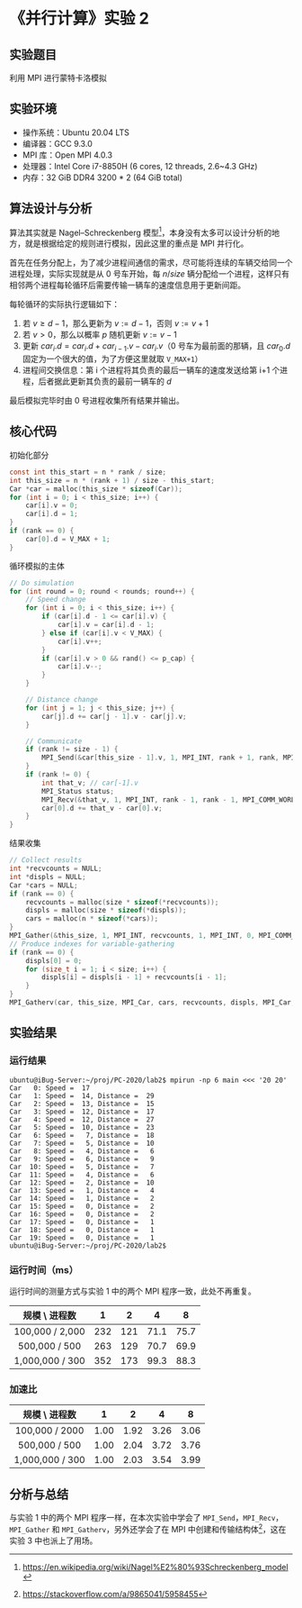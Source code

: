 # 《并行计算》实验 2

## 实验题目

利用 MPI 进行蒙特卡洛模拟

## 实验环境

- 操作系统：Ubuntu 20.04 LTS
- 编译器：GCC 9.3.0
- MPI 库：Open MPI 4.0.3
- 处理器：Intel Core i7-8850H (6 cores, 12 threads, 2.6~4.3 GHz)
- 内存：32 GiB DDR4 3200 \* 2 (64 GiB total)

## 算法设计与分析

算法其实就是 Nagel–Schreckenberg 模型[^1]，本身没有太多可以设计分析的地方，就是根据给定的规则进行模拟，因此这里的重点是 MPI 并行化。

首先在任务分配上，为了减少进程间通信的需求，尽可能将连续的车辆交给同一个进程处理，实际实现就是从 0 号车开始，每 $n/size$ 辆分配给一个进程，这样只有相邻两个进程每轮循环后需要传输一辆车的速度信息用于更新间距。

每轮循环的实际执行逻辑如下：

1. 若 $v\ge d-1$，那么更新为 $v:=d-1$，否则 $v:=v+1$
2. 若 $v\gt0$，那么以概率 $p$ 随机更新 $v:=v-1$
3. 更新 $car_i.d=car_i.d+car_{i-1}.v-car_i.v$（0 号车为最前面的那辆，且 $car_0.d$ 固定为一个很大的值，为了方便这里就取 `V_MAX+1`）
4. 进程间交换信息：第 i 个进程将其负责的最后一辆车的速度发送给第 i+1 个进程，后者据此更新其负责的最前一辆车的 $d$

最后模拟完毕时由 0 号进程收集所有结果并输出。

## 核心代码

初始化部分

```c
const int this_start = n * rank / size;
int this_size = n * (rank + 1) / size - this_start;
Car *car = malloc(this_size * sizeof(Car));
for (int i = 0; i < this_size; i++) {
    car[i].v = 0;
    car[i].d = 1;
}
if (rank == 0) {
    car[0].d = V_MAX + 1;
}
```

循环模拟的主体

```c
// Do simulation
for (int round = 0; round < rounds; round++) {
    // Speed change
    for (int i = 0; i < this_size; i++) {
        if (car[i].d - 1 <= car[i].v) {
            car[i].v = car[i].d - 1;
        } else if (car[i].v < V_MAX) {
            car[i].v++;
        }
        if (car[i].v > 0 && rand() <= p_cap) {
            car[i].v--;
        }
    }

    // Distance change
    for (int j = 1; j < this_size; j++) {
        car[j].d += car[j - 1].v - car[j].v;
    }

    // Communicate
    if (rank != size - 1) {
        MPI_Send(&car[this_size - 1].v, 1, MPI_INT, rank + 1, rank, MPI_COMM_WORLD);
    }
    if (rank != 0) {
        int that_v; // car[-1].v
        MPI_Status status;
        MPI_Recv(&that_v, 1, MPI_INT, rank - 1, rank - 1, MPI_COMM_WORLD, &status);
        car[0].d += that_v - car[0].v;
    }
}
```

结果收集

```c
// Collect results
int *recvcounts = NULL;
int *displs = NULL;
Car *cars = NULL;
if (rank == 0) {
    recvcounts = malloc(size * sizeof(*recvcounts));
    displs = malloc(size * sizeof(*displs));
    cars = malloc(n * sizeof(*cars));
}
MPI_Gather(&this_size, 1, MPI_INT, recvcounts, 1, MPI_INT, 0, MPI_COMM_WORLD);
// Produce indexes for variable-gathering
if (rank == 0) {
    displs[0] = 0;
    for (size_t i = 1; i < size; i++) {
        displs[i] = displs[i - 1] + recvcounts[i - 1];
    }
}
MPI_Gatherv(car, this_size, MPI_Car, cars, recvcounts, displs, MPI_Car, 0, MPI_COMM_WORLD);
```

## 实验结果

### 运行结果

```text
ubuntu@iBug-Server:~/proj/PC-2020/lab2$ mpirun -np 6 main <<< '20 20'
Car   0: Speed =  17
Car   1: Speed =  14, Distance =  29
Car   2: Speed =  13, Distance =  15
Car   3: Speed =  12, Distance =  17
Car   4: Speed =  12, Distance =  27
Car   5: Speed =  10, Distance =  23
Car   6: Speed =   7, Distance =  18
Car   7: Speed =   5, Distance =  10
Car   8: Speed =   4, Distance =   6
Car   9: Speed =   6, Distance =   9
Car  10: Speed =   5, Distance =   7
Car  11: Speed =   4, Distance =   6
Car  12: Speed =   2, Distance =  10
Car  13: Speed =   1, Distance =   4
Car  14: Speed =   1, Distance =   2
Car  15: Speed =   0, Distance =   2
Car  16: Speed =   0, Distance =   2
Car  17: Speed =   0, Distance =   1
Car  18: Speed =   0, Distance =   1
Car  19: Speed =   0, Distance =   1
ubuntu@iBug-Server:~/proj/PC-2020/lab2$
```

### 运行时间（ms）

运行时间的测量方式与实验 1 中的两个 MPI 程序一致，此处不再重复。

| 规模 \\ 进程数  |  1   |  2   |  4   |  8   |
| :-------------: | :--: | :--: | :--: | :--: |
| 100,000 / 2,000 | 232  | 121  | 71.1 | 75.7 |
|  500,000 / 500  | 263  | 129  | 70.7 | 69.9 |
| 1,000,000 / 300 | 352  | 173  | 99.3 | 88.3 |

### 加速比

| 规模 \\ 进程数  |  1   |  2   |  4   |  8   |
| :-------------: | :--: | :--: | :--: | :--: |
| 100,000 / 2000  | 1.00 | 1.92 | 3.26 | 3.06 |
|  500,000 / 500  | 1.00 | 2.04 | 3.72 | 3.76 |
| 1,000,000 / 300 | 1.00 | 2.03 | 3.54 | 3.99 |

## 分析与总结

与实验 1 中的两个 MPI 程序一样，在本次实验中学会了 `MPI_Send`，`MPI_Recv`，`MPI_Gather` 和 `MPI_Gatherv`，另外还学会了在 MPI 中创建和传输结构体[^2]，这在实验 3 中也派上了用场。

[^1]: https://en.wikipedia.org/wiki/Nagel%E2%80%93Schreckenberg_model
[^2]: https://stackoverflow.com/a/9865041/5958455
